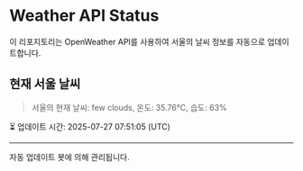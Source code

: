 
# Weather API Status

이 리포지토리는 OpenWeather API를 사용하여 서울의 날씨 정보를 자동으로 업데이트합니다.

## 현재 서울 날씨
> 서울의 현재 날씨: few clouds, 온도: 35.76°C, 습도: 63%

⏳ 업데이트 시간: 2025-07-27 07:51:05 (UTC)

---
자동 업데이트 봇에 의해 관리됩니다.
